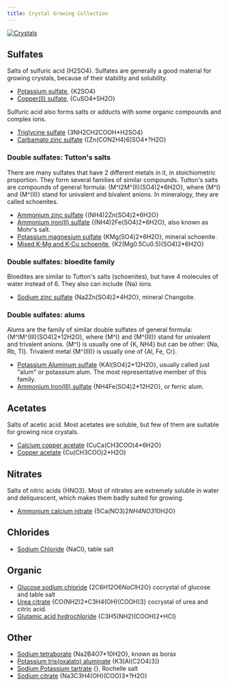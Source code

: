 ```yaml
---
title: Crystal Growing Collection
---
```

[![Crystals](@root/crystals/images/glucose-sodium-chloride/glucose-nacl-5.jpg?original=no "Glucose NaCl cocrystal")](@root/crystals/glucose-sodium-chloride//)

## Sulfates
Salts of sulfuric acid {H2SO4}. Sulfates are generally a good material for growing crystals, because of their stability and solubility.

* [Potassium sulfate](@root/crystals/potassium-sulfate//), {K2SO4}
* [Copper(II) sulfate](@root/crystals/copper-sulfate//), {CuSO4*5H2O}

Sulfuric acid also forms salts or adducts with some organic compounds and complex ions.

* [Triglycine sulfate](@root/crystals/triglycine-sulfate//) {3NH2CH2COOH*H2SO4}
* [Carbamato zinc sulfate](@root/crystals/urea-zinc-sulfate//) {[Zn(CON2H4)6]SO4*?H2O}
### Double sulfates: Tutton's salts
There are many sulfates that have 2 different metals in it, in stoichiometric proportion. They form several families of similar compounds. Tutton's salts are compounds of general formula: {M^I2M^(II)(SO4)2*6H2O}, where {M^I} and {M^(II)} stand for univalent and bivalent anions. In mineralogy, they are called schoenites.


* [Ammonium zinc sulfate](@root/crystals/ammonium-zinc-sulfate//) {(NH4)2Zn(SO4)2*6H2O}
* [Ammonium iron(II) sulfate](@root/crystals/mohr-salt//) {(NH4)2Fe(SO4)2*6H2O}, also known as Mohr's salt.
* [Potassium magnesium sulfate](@root/crystals/potassium-magnesium-sulfate//) {KMg(SO4)2*6H2O}, mineral schoenite.
* [Mixed K-Mg and K-Cu schoenite](@root/crystals/magnesium-copper-potassium-sulfate//), {K2(Mg0.5Cu0.5)(SO4)2*6H2O}

### Double sulfates: bloedite family
Bloedites are similar to Tutton's salts (schoenites), but have 4 molecules of water instead of 6. They also can include {Na} ions.

* [Sodium zinc sulfate](@root/crystals/zinc-sodium-sulfate//) {Na2Zn(SO4)2*4H2O}, mineral Changoite.

### Double sulfates: alums
Alums are the family of similar double sulfates of general formula: {M^IM^(III)(SO4)2*12H2O}, where {M^I} and {M^(III)} stand for univalent and trivalent anions. {M^I} is usually one of {K, NH4} but can be other: {Na, Rb, Tl}. Trivalent metal {M^(III)} is usually one of {Al, Fe, Cr}.

* [Potassium Aluminum sulfate](@root/crystals/potassium-alum//) {KAl(SO4)2*12H2O}, usually called just "alum" or potassium alum. The most representative member of this family.
* [Ammonium Iron(III) sulfate](@root/crystals/ferric-alum//) {NH4Fe(SO4)2*12H2O}, or ferric alum.

## Acetates
Salts of acetic acid. Most acetates are soluble, but few of them are suitable for growing nice crystals.

* [Calcium copper acetate](@root/crystals/calcium-copper-acetate//) {CuCa(CH3COO)4*6H2O}
* [Copper acetate](@root/crystals/copper-acetate//) {Cu(CH3COO)2*H2O}

## Nitrates
Salts of nitric acids {HNO3}. Most of nitrates are extremely soluble in water and deliquescent, which makes them badly suited for growing.

* [Ammonium calcium nitrate](@root/crystals/ammonium-calcium-nitrate//) {5Ca(NO3)2*NH4NO3*10H2O}

## Chlorides
* [Sodium Chloride](@root/crystals/sodium-chloride//) {NaCl}, table salt

## Organic
* [Glucose sodium chloride](@root/crystals/glucose-sodium-chloride//) {2C6H12O6*NaCl*H2O} cocrystal of glucose and table salt
* [Urea citrate](@root/crystals/urea-citrate//) {CO(NH2)2*C3H4(OH)(COOH)3} cocrystal of urea and citric acid.
* [Glutamic acid hydrochloride](@root/crystals/glutamic-acid-hydrochloride//) {C3H5(NH2)(COOH)2*HCl}

## Other
* [Sodium tetraborate](@root/crystals/borax//) {Na2B4O7*10H2O}, known as borax
* [Potassium tris(oxalato) aluminate](@root/crystals/potassium-trioxalato-aluminate//) {K3[Al(C2O4)3]}
* [Sodium Potassium tartrate](@root/crystals/rochelle-salt//) {}, Rochelle salt
* [Sodium citrate](@root/crystals/sodium-citrate//) {Na3C3H4(OH)(COO)3*?H2O}
